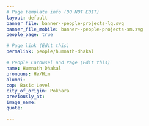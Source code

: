 ```yaml
---
# Page template info (DO NOT EDIT)
layout: default
banner_file: banner--people-projects-lg.svg
banner_file_mobile: banner--people-projects-sm.svg
people_page: true

# Page link (Edit this)
permalink: people/humnath-dhakal

# People Carousel and Page (Edit this)
name: Humnath Dhakal
pronouns: He/Him
alumni: 
cop: Basic Level
city_of_origin: Pokhara
previously_at: 
image_name:
quote: 

---
```


